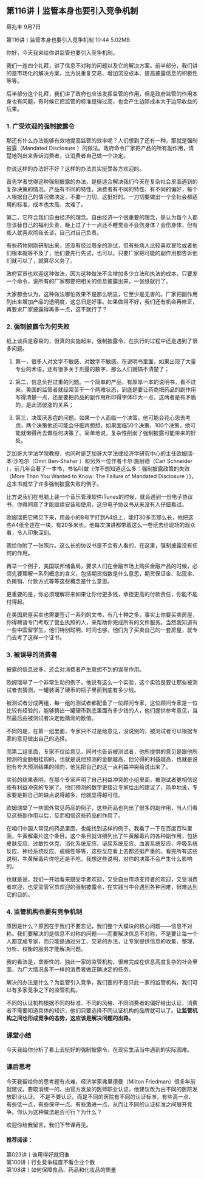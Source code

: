 

## 第116讲丨监管本身也要引入竞争机制


薛兆丰
9月7日

第116讲丨监管本身也要引入竞争机制
10:44 5.02MB


你好，今天我来给你讲监管也要引入竞争机制。

我们一连四个礼拜，讲了信息不对称的问题以及它的解决方案。前半部分，我们讲的是市场化的解决方案，比方说重复交易、增加沉没成本、提高披露信息的积极性等等。

后半部分这个礼拜，我们讲了政府也应该发挥监管的作用，但是政府监管的作用本身也有问题，有时候它把监管的标准提得过高，也会产生边际成本大于边际收益的后果。

### 1. 广受欢迎的强制披露令

那还有什么办法能够有效地提高监管的效率呢？人们想到了还有一种，那就是强制披露（Mandated Disclosure ）的做法。政府命令厂家把产品的所有副作用，清楚地列出来告诉消费者，让消费者自己做一个决定。

你说这样的办法好不好？这样的办法其实挺受各方欢迎的。

首先学者觉得这种强制披露的办法，是挺适合解决我们今天在复杂社会里面遇到的复杂决策的情况。产品有不同的特性，消费者有不同的特性、有不同的偏好，每个人根据自己的情况做决定，不要一刀切，这挺好的。一刀切要做出一个全社会都适用的标准，成本也太高、太难了。

第二，它符合我们自由经济的理念。自由经济一个很重要的理念，是认为每个人都应该替自己的福利负责，晚上过了十一点还不睡觉会不会伤身体？会伤身体，但有些人就喜欢彻夜长谈，自己对自己负责。

有些药物刚刚研制出来，还没有经过周全的测试，但有些病人比较喜欢冒险或者他们根本就等不及了，他们要先行先试，也可以。只要厂家把可能的副作用都告诉他们就可以了，就算尽义务了。

政府官员也欢迎这种做法，因为这种做法不会增加多少立法和执法的成本，只要发一个命令，说所有的厂家都要把相关的信息披露出来，一张纸就行了。

大家都会认为，这种做法哪怕效果不是那么明显，它至少是无害的。厂家把副作用列出来增加产品的透明度，这总归是好事。如果做得不好，我们还有机会再修正，再要求厂家披露得再多一点，这不就行了？

### 2. 强制披露令为何失败

纸上谈兵是容易的，但真的实施起来，强制披露令，在执行的过程中还是遇到了很多问题。

1. 第一，很多人对文字不敏感、对数字不敏感。在说明书里面，如果出现了大量专业的术语，还有很多关于剂量的数字，那么人们就搞不清楚了；

2. 第二，信息负担过重的问题。一个简单的产品，有厚厚一本的说明书，看不过来。美国的监管者就经常苦于一个两难状态，到底是要让药商把药品的副作用写得清楚一点，还是要把药品的副作用所印得字体印大一点，这两者是有矛盾的，是此消彼涨的关系；

3. 第三，决策厌恶症的问题。如果一个人面临一个决策，他可能会花心思去考虑，两个决策他还可能会仔细再想想，如果面临50个决策、100个决策，他可能就懒得再去做任何决策了。简单地说，复杂性削弱了强制披露可能带来的好处。

芝加哥大学法学院教授，也同时是芝加哥大学法律经济学研究中心的主任欧姆瑞·本·沙哈尔（Omri Ben-Shahar ）和另外一位作者卡尔·施耐德（Carl Schneider ），前几年合著了一本书，书名叫做《你不想知道这么多：强制披露政策的失败（More Than You Wanted to Know: The Failure of Mandated Disclosure ）》，这本书就举了许多强制披露失败的例子。


比方说我们在电脑上装一个音乐管理软件iTunes的时候，就会遇到一份电子协议书，你得同意了才能继续安装和使用，这份电子协议书从来没有人仔细看过。

欧姆瑞把它拷贝下来，用最小的8号字打到A4纸上，能打30多页那么长，他把这些A4纸全连在一块，有20多米长。他每次演讲都带着这么一卷纸去给现场的观众看，令人印象深刻。

我给你附了一张照片。这么长的协议书是不会有人看的，在这里，强制披露没有任何的作用。


再举一个例子，美国联邦储备局，要求人们在金融市场上购买金融产品的时候，必须先要理解一系列概念的含义，包括期货指数是什么意思，期货保证金、贴现率、负摊销、付款方式等等这些概念是什么意思。

更重要的是，你必须理解将来如果让你付更多钱，承担更高的付款责任，你能不能付得起。

在美国房屋买卖也需要签订一系列的文书，有几十种之多。事实上你要买卖房屋，你得聘请专门考取了营业执照的人，来帮助你完成所有的文件服务。当然我知道有一些中国留学生，他们特别聪明，时间也够，他们为了买卖自己的一套房屋，就专门去考了这样一个证书。

### 3. 被误导的消费者

披露的信息过多，还会对消费者产生意想不到的误导作用。

欧姆瑞举了一个非常生动的例子，他说有这么一个实验，这个实验是要让那些被测试者去猜测，一罐装满了硬币的瓶子里面到底有多少钱。

被测试者分成两组，每一组的测试者都配备了一位顾问专家，这位顾问专家是一位比较有经验的，能够猜出一罐硬币到底里面有多少钱的人，他们提供参考意见，当然最后由被测试者决定他猜测的数值。

不同的是，在第一组里面，专家只不过是给意见，没说别的，被测试者可以根据专家的意见做出自己的选择。

而第二组里面，专家不仅给意见，同时也告诉被测试者，他所提供的意见是跟他所预测的金额相挂钩的，也就是说他预测的金额越高，他分得的利益越高，也就是说他有夸大预测结果的倾向，他先把自己的这一点利益冲突给说出来了。

实验的结果表明，在那个专家声明了自己利益冲突的小组里面，被测试者更相信这些有利益冲突的专家了。他们预测的数字更接近专家给出的建议了，简单地说，专家要是把自己的缺点说得越多，他就显得越可信。

欧姆瑞举了一些国外常见药品的例子，这些药品也列出了很多的副作用，当人们看见这些副作用以后，反而相信这些药品的作用了。

在咱们中国人常见的药品里面，也能找到这样的例子。我看了一下在百度百科里面，牛黄解毒片这个条目。这个条目就详细列出了牛黄解毒片的各种副作用，包括皮肤反应、过敏性休克、消化系统反应、泌尿系统反应、血液系统反应、呼吸系统反应、神经系统反应、成瘾性等等，这些反应看上去都还挺严重的。看完所有这些说明，牛黄解毒片你吃还是不吃，我想这些说明，对你的决策不会产生什么影响的。

也就是说，我们一开始看来既受学者欢迎，又受自由市场支持者的欢迎，又受消费者欢迎，也受监管官员欢迎的强制披露令，在实践当中会遇到各种困难，很难达到它的目的。

### 4. 监管机构也要有竞争机制

原因是什么？原因在于我们不要忘记，我们整个大模块的核心问题——信息不对称。我们要解决的是信息不对称的问题——而要解决信息不对称，不是要让每一个人都变成专家，而只能是通过分工、交易的办法，让专家提供信息的收集、整理、分析、权衡的服务才能解决问题。

我的看法是，垄断性的、独此一家的监管机构，很难完成在信息高度复杂的社会里面，为广大情况各不一样的消费者做正确决定的任务。

解决的办法是什么？为监管引入竞争，我们要的不是只此一家的监管机构，我们可以有多家竞争之下的监管机构。

不同的认证机构根据不同的标准、不同的风格、不同消费者的偏好给出认证，消费者不需要知道具体的知识，他们只要选择不同认证机构的品牌就可以了。**让监管机构之间也形成竞争的态势，这应该是解决问题的出路。**


### 课堂小结

今天我给你分析了看上去挺好的强制披露令，在现实生活当中遇到的实际困难。 

### 课后思考

今天我留给你的思考题有点难，经济学家弗里德曼（Milton Friedman）很多年前就建议，要取消统一的、由官方发放的医师职业认证，他建议改为由不同的医院发放职业认证。
不是不要认证，而是不同的医院有不同的认证标准，有些高一点、有些低一点，有些保守一点、有些激进一点，从而让不同的认证标准之间展开竞争。你认为这种做法是否可行？为什么？

欢迎你给我留言，我们下节课再见。

#### 推荐阅读：

第023讲丨谁用得好就归谁   
第100讲丨行业竞争程度不看企业个数  
第108讲丨如何保障食品、药品和化妆品的质量  

